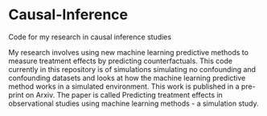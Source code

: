 # Causal-Inference
Code for my research in causal inference studies


My research involves using new machine learning predictive methods to measure treatment effects by predicting counterfactuals.  This code currently in this repository is of 
simulations simulating no confounding and confounding datasets and looks at how the machine learning predictive method works in a simulated environment.  This work is published 
in a pre-print on Arxiv.  The paper is called Predicting treatment effects in observational studies using machine learning methods - a simulation study.
